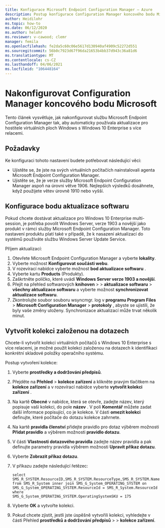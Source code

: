 ```yaml
---
title: Konfigurace Microsoft Endpoint Configuration Manager – Azure
description: Postup konfigurace Configuration Manager koncového bodu Microsoft pro nasazení aktualizací softwaru do vícenásobné relace Windows 10 Enterprise na virtuálním počítači s Windows
author: Heidilohr
ms.topic: how-to
ms.date: 06/12/2020
ms.author: helohr
ms.reviewer: v-cawood; clemr
manager: femila
ms.openlocfilehash: fe2da5c60c06e5617d130940af4909c52272d551
ms.sourcegitcommit: 56b0c7923d67f96da21653b4bb37d943c36a81d6
ms.translationtype: MT
ms.contentlocale: cs-CZ
ms.lasthandoff: 04/06/2021
ms.locfileid: "106448164"
---
```

# <a name="configure-microsoft-endpoint-configuration-manager"></a>Nakonfigurovat Configuration Manager koncového bodu Microsoft

Tento článek vysvětluje, jak nakonfigurovat službu Microsoft Endpoint Configuration Manager tak, aby automaticky používala aktualizace pro hostitele virtuálních ploch Windows s Windows 10 Enterprise s více relacemi.

## <a name="prerequisites"></a>Požadavky

Ke konfiguraci tohoto nastavení budete potřebovat následující věci:

   - Ujistěte se, že jste na svých virtuálních počítačích nainstalovali agenta Microsoft Endpoint Configuration Manager.
   - Ujistěte se, že je verze služby Microsoft Endpoint Configuration Manager aspoň na úrovni větve 1906. Nejlepších výsledků dosáhnete, když použijete větev úrovně 1910 nebo vyšší.

## <a name="configure-the-software-update-point"></a>Konfigurace bodu aktualizace softwaru

Pokud chcete dostávat aktualizace pro Windows 10 Enterprise multi-session, je potřeba povolit Windows Server, verze 1903 a novější jako produkt v rámci služby Microsoft Endpoint Configuration Manager. Toto nastavení produktu platí také v případě, že k nasazení aktualizací do systémů používáte službu Windows Server Update Service.

Příjem aktualizací:

1. Otevřete Microsoft Endpoint Configuration Manager a vyberte **lokality**.
2. Vyberte možnost **Konfigurovat součásti webu**.
3. V rozevírací nabídce vyberte možnost **bod aktualizace softwaru** .
4. Vyberte kartu **Products** (Produkty).
5. Zaškrtněte políčko, které uvádí **Windows Server verze 1903 a novější**.
6. Přejít na přehled softwarových **knihoven**  >    >  **aktualizace softwaru**  >  **všechny aktualizace softwaru** a vyberte možnost **synchronizovat aktualizace softwaru**.
7. Zkontrolujte soubor souboru wsyncmgr. log v **programu Program Files**  >  **Microsoft Configuration Manager**  >  **protokoly** , abyste se ujistili, že byly vaše změny uloženy. Synchronizace aktualizací může trvat několik minut.

## <a name="create-a-query-based-collection"></a>Vytvořit kolekci založenou na dotazech

Chcete-li vytvořit kolekci virtuálních počítačů s Windows 10 Enterprise s více relacemi, je možné použít kolekci založenou na dotazech k identifikaci konkrétní skladové položky operačního systému.

Postup vytvoření kolekce:

1. Vyberte **prostředky a dodržování předpisů**.
2. Přejděte na **Přehled**  >  **kolekce zařízení** a klikněte pravým tlačítkem na **kolekce zařízení** a v rozevírací nabídce vyberte **vytvořit kolekci zařízení** .
3. Na kartě **Obecné** v nabídce, která se otevře, zadejte název, který popisuje vaši kolekci, do pole **název** . V poli **Komentář** můžete zadat další informace popisující, co je kolekce. V části **omezit kolekci** definujte, které počítače do dotazu kolekce zahrnete.
4. Na kartě **pravidla členství** přidejte pravidlo pro dotaz výběrem možnosti **Přidat pravidlo** a výběrem možnosti **pravidlo dotazu**.
5. V části **Vlastnosti dotazového pravidla** zadejte název pravidla a pak definujte parametry pravidla výběrem možnosti **Upravit příkaz dotazu**.
6. Vyberte **Zobrazit příkaz dotazu**.
7. V příkazu zadejte následující řetězec:

    ```syntax
    select
    SMS_R_SYSTEM.ResourceID,SMS_R_SYSTEM.ResourceType,SMS_R_SYSTEM.Name,SMS_R_SYSTEM.SMSUniqueIdentifier,SMS_R_SYSTEM.ResourceDomainORWorkgroup,SMS_R_SYSTEM.Client
    from SMS_R_System inner join SMS_G_System_OPERATING_SYSTEM on
    SMS_G_System_OPERATING_SYSTEM.ResourceId = SMS_R_System.ResourceId where
    SMS_G_System_OPERATING_SYSTEM.OperatingSystemSKU = 175
    ```

8. Vyberte **OK** a vytvořte kolekci.
9. Pokud chcete zjistit, jestli jste úspěšně vytvořili kolekci, vyhledejte v části Přehled **prostředků a dodržování předpisů**  >    >  **kolekce zařízení**.
